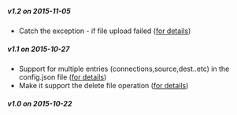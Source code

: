 ##### v1.2 on 2015-11-05 
- Catch the exception - if file upload failed (<a href="https://github.com/wwken/DEVMaid/issues/3" target="_blank">for details</a>) 

##### v1.1 on 2015-10-27 
- Support for multiple entries (connections,source,dest..etc) in the config.json file (<a href="https://github.com/wwken/DEVMaid/issues/2" target="_blank">for details</a>) 
- Make it support the delete file operation (<a href="https://github.com/wwken/DEVMaid/issues/1" target="_blank">for details</a>) 

##### v1.0 on 2015-10-22 

